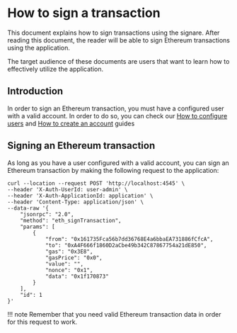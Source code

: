 # How to sign a transaction 

This document explains how to sign transactions using the signare. After reading this document, the reader will be able to sign Ethereum transactions using the application.

The target audience of these documents are users that want to learn how to effectively utilize the application.

## Introduction

In order to sign an Ethereum transaction, you must have a configured user with a valid account. In order to do so, you can
check our [How to configure users](how-to-configure-users.md) and [How to create an account](how-to-create-an-account.md) guides

## Signing an Ethereum transaction

As long as you have a user configured with a valid account, you can sign an Ethereum transaction by making the following request to the application: 

```code
curl --location --request POST 'http://localhost:4545' \
--header 'X-Auth-UserId: user-admin' \
--header 'X-Auth-ApplicationId: application' \
--header 'Content-Type: application/json' \
--data-raw '{
    "jsonrpc": "2.0",
    "method": "eth_signTransaction",
    "params": [
        {
            "from": "0x161735Fca56b7dd36768E4a6bbaEA731886fCfcA",
            "to": "0xA4F666f1860D2aCbe49b342C87867754a21dE850",
            "gas": "0x3E8",
            "gasPrice": "0x0",
            "value": "",
            "nonce": "0x1",
            "data": "0x1f170873"
        }
    ],
    "id": 1
}'
```

!!! note 
    Remember that you need valid Ethereum transaction data in order for this request to work. 

